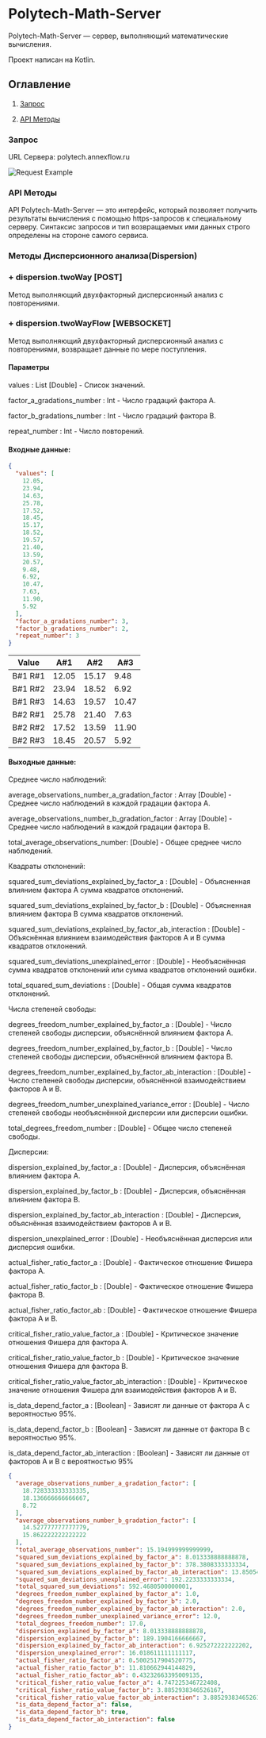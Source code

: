 # Polytech-Math-Server

Polytech-Math-Server — сервер, выполняющий математические вычисления.

Проект написан на Kotlin.

## Оглавление

1. [Запрос](#Запрос)

2. [API Методы](#API-Методы)


### Запрос

URL Сервера: polytech.annexflow.ru

![Request Example](images/image.png)

### API Методы

API Polytech-Math-Server — это интерфейс, который позволяет получить результаты вычисления с помощью https-запросов к
специальному серверу. Синтаксис запросов и тип возвращаемых ими данных строго определены на
стороне самого сервиса.

### Методы Дисперсионного анализа(Dispersion)

### + __dispersion.twoWay__ [POST]

Метод выполняющий двухфакторный дисперсионный анализ с повторениями.

### + __dispersion.twoWayFlow__ [WEBSOCKET]

Метод выполняющий двухфакторный дисперсионный анализ с повторениями, возвращает данные по мере поступления.

#### Параметры

values : List [Double] - Список значений.

factor_a_gradations_number : Int - Число градаций фактора A.

factor_b_gradations_number : Int - Число градаций фактора B.

repeat_number : Int - Число повторений.

#### Входные данные:

```Json
{
  "values": [
    12.05,
    23.94,
    14.63,
    25.78,
    17.52,
    18.45,
    15.17,
    18.52,
    19.57,
    21.40,
    13.59,
    20.57,
    9.48,
    6.92,
    10.47,
    7.63,
    11.90,
    5.92
  ],
  "factor_a_gradations_number": 3,
  "factor_b_gradations_number": 2,
  "repeat_number": 3
}
```

|  Value  |  A#1  |  A#2  | A#3   |
|:-------:|:-----:|:-----:|-------|
| B#1 R#1 | 12.05 | 15.17 | 9.48  |
| B#1 R#2 | 23.94 | 18.52 | 6.92  |
| B#1 R#3 | 14.63 | 19.57 | 10.47 |
| B#2 R#1 | 25.78 | 21.40 | 7.63  |
| B#2 R#2 | 17.52 | 13.59 | 11.90 |
| B#2 R#3 | 18.45 | 20.57 | 5.92  |

#### Выходные данные:

Среднее число наблюдений:

average_observations_number_a_gradation_factor : Array [Double] - Среднее число наблюдений в каждой градации фактора А.

average_observations_number_b_gradation_factor : Array [Double] - Среднее число наблюдений в каждой градации фактора B.

total_average_observations_number: [Double] - Общее среднее число наблюдений.

Квадраты отклонений:

squared_sum_deviations_explained_by_factor_a : [Double] - Объясненная влиянием фактора А сумма квадратов отклонений.

squared_sum_deviations_explained_by_factor_b : [Double] - Объясненная влиянием фактора B сумма квадратов отклонений.

squared_sum_deviations_explained_by_factor_ab_interaction : [Double] - Объяснённая влиянием взаимодействия факторов A и B сумма квадратов отклонений.

squared_sum_deviations_unexplained_error : [Double] - Необъяснённая сумма квадратов отклонений или сумма квадратов отклонений ошибки.

total_squared_sum_deviations : [Double] - Общая сумма квадратов отклонений.

Числа степеней свободы:

degrees_freedom_number_explained_by_factor_a : [Double] - Число степеней свободы дисперсии, объяснённой влиянием фактора A.

degrees_freedom_number_explained_by_factor_b : [Double] - Число степеней свободы дисперсии, объяснённой влиянием фактора B.

degrees_freedom_number_explained_by_factor_ab_interaction : [Double] - Число степеней свободы дисперсии, объяснённой взаимодействием факторов A и B.

degrees_freedom_number_unexplained_variance_error : [Double] - Число степеней свободы необъяснённой дисперсии или дисперсии ошибки.

total_degrees_freedom_number : [Double] - Общее число степеней свободы.

Дисперсии:

dispersion_explained_by_factor_a : [Double] - Дисперсия, объяснённая влиянием фактора A.

dispersion_explained_by_factor_b : [Double] - Дисперсия, объяснённая влиянием фактора B.

dispersion_explained_by_factor_ab_interaction : [Double] - Дисперсия, объяснённая взаимодействием факторов A и B.

dispersion_unexplained_error : [Double] - Необъяснённая дисперсия или дисперсия ошибки.

actual_fisher_ratio_factor_a : [Double] - Фактическое отношение Фишера фактора A.

actual_fisher_ratio_factor_b : [Double] - Фактическое отношение Фишера фактора B.

actual_fisher_ratio_factor_ab : [Double] - Фактическое отношение Фишера фактора A и B.

critical_fisher_ratio_value_factor_a : [Double] - Критическое значение отношения Фишера для фактора A.

critical_fisher_ratio_value_factor_b : [Double] - Критическое значение отношения Фишера для фактора B.

critical_fisher_ratio_value_factor_ab_interaction : [Double] - Критическое значение отношения Фишера для взаимодействия факторов A и B.

is_data_depend_factor_a : [Boolean] - Зависят ли данные от фактора A с вероятностью 95%.

is_data_depend_factor_b : [Boolean] - Зависят ли данные от фактора B с вероятностью 95%.

is_data_depend_factor_ab_interaction : [Boolean] - Зависят ли данные от факторов A и B с вероятностью 95%

```Json
{
  "average_observations_number_a_gradation_factor": [
    18.728333333333335,
    18.136666666666667,
    8.72
  ],
  "average_observations_number_b_gradation_factor": [
    14.527777777777779,
    15.862222222222222
  ],
  "total_average_observations_number": 15.194999999999999,
  "squared_sum_deviations_explained_by_factor_a": 8.013338888888878,
  "squared_sum_deviations_explained_by_factor_b": 378.3808333333334,
  "squared_sum_deviations_explained_by_factor_ab_interaction": 13.850544444444404,
  "squared_sum_deviations_unexplained_error": 192.2233333333334,
  "total_squared_sum_deviations": 592.4680500000001,
  "degrees_freedom_number_explained_by_factor_a": 1.0,
  "degrees_freedom_number_explained_by_factor_b": 2.0,
  "degrees_freedom_number_explained_by_factor_ab_interaction": 2.0,
  "degrees_freedom_number_unexplained_variance_error": 12.0,
  "total_degrees_freedom_number": 17.0,
  "dispersion_explained_by_factor_a": 8.013338888888878,
  "dispersion_explained_by_factor_b": 189.1904166666667,
  "dispersion_explained_by_factor_ab_interaction": 6.925272222222202,
  "dispersion_unexplained_error": 16.018611111111117,
  "actual_fisher_ratio_factor_a": 0.5002517904520775,
  "actual_fisher_ratio_factor_b": 11.810662944144829,
  "actual_fisher_ratio_factor_ab": 0.43232663395009135,
  "critical_fisher_ratio_value_factor_a": 4.747225346722408,
  "critical_fisher_ratio_value_factor_b": 3.8852938346526167,
  "critical_fisher_ratio_value_factor_ab_interaction": 3.8852938346526167,
  "is_data_depend_factor_a": false,
  "is_data_depend_factor_b": true,
  "is_data_depend_factor_ab_interaction": false
}
```
